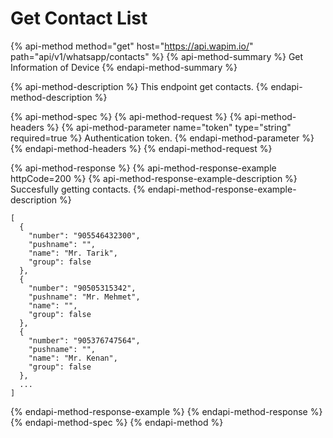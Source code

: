 # Get Contact List

{% api-method method="get" host="https://api.wapim.io/" path="api/v1/whatsapp/contacts" %}
{% api-method-summary %}
Get Information of Device
{% endapi-method-summary %}

{% api-method-description %}
This endpoint get contacts.
{% endapi-method-description %}

{% api-method-spec %}
{% api-method-request %}
{% api-method-headers %}
{% api-method-parameter name="token" type="string" required=true %}
Authentication token.
{% endapi-method-parameter %}
{% endapi-method-headers %}
{% endapi-method-request %}

{% api-method-response %}
{% api-method-response-example httpCode=200 %}
{% api-method-response-example-description %}
Succesfully getting contacts.
{% endapi-method-response-example-description %}

```text
[
  {
    "number": "905546432300",
    "pushname": "",
    "name": "Mr. Tarik",
    "group": false
  },
  {
    "number": "90505315342",
    "pushname": "Mr. Mehmet",
    "name": "",
    "group": false
  },
  {
    "number": "905376747564",
    "pushname": "",
    "name": "Mr. Kenan",
    "group": false
  },
  ...
]
```
{% endapi-method-response-example %}
{% endapi-method-response %}
{% endapi-method-spec %}
{% endapi-method %}

